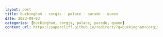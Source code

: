 ```yaml
---
layout: post
title: buckingham · corgis · palace · parade · queen
date: 2023-09-03
categories: [buckingham, corgis, palace, parade, queen]
content_url: https://papercliff.github.io/redirect/?q=buckingham+corgis+palace+parade+queen&tbs=cdr:1,cd_min:9/2/2023,cd_max:9/4/2023
---
```

